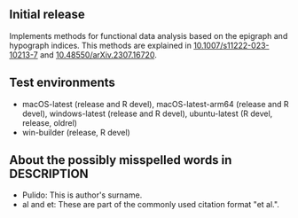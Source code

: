 ## Initial release

Implements methods for functional data analysis based on the epigraph and hypograph indices. This methods are explained in [10.1007/s11222-023-10213-7](https://doi.org/10.1007/s11222-023-10213-7) and [10.48550/arXiv.2307.16720](https://doi.org/10.48550/arXiv.2307.16720).

## Test environments

-   macOS-latest (release and R devel), macOS-latest-arm64 (release and R devel), windows-latest (release and R devel), ubuntu-latest (R devel, release, oldrel)
-   win-builder (release, R devel)


## About the possibly misspelled words in DESCRIPTION

- Pulido: This is author's surname.
- al and et: These are part of the commonly used citation format "et al.".

